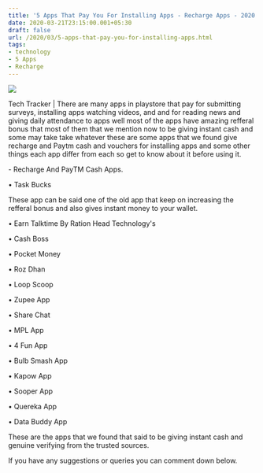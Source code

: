 ```yaml
---
title: '5 Apps That Pay You For Installing Apps - Recharge Apps - 2020 '
date: 2020-03-21T23:15:00.001+05:30
draft: false
url: /2020/03/5-apps-that-pay-you-for-installing-apps.html
tags: 
- technology
- 5 Apps
- Recharge
---
```


  

[![](https://lh3.googleusercontent.com/-LPNM3vNkO5Q/XoIdfAJhbzI/AAAAAAAABRs/hXf3CA4aTtE2yhxIneEhMLx9Lf_PEEl7QCLcBGAsYHQ/s1600/IMG_20200111_105332_780-02-19.jpeg)](https://lh3.googleusercontent.com/-LPNM3vNkO5Q/XoIdfAJhbzI/AAAAAAAABRs/hXf3CA4aTtE2yhxIneEhMLx9Lf_PEEl7QCLcBGAsYHQ/s1600/IMG_20200111_105332_780-02-19.jpeg)

  

Tech Tracker | There are many apps in playstore that pay for submitting surveys, installing apps watching videos, and and for reading news and giving daily attendance to apps well most of the apps have amazing refferal bonus that most of them that we mention now to be giving instant cash and some may take take whatever these are some apps that we found give recharge and Paytm cash and vouchers for installing apps and some other things each app differ from each so get to know about it before using it.

  

\- Recharge And PayTM Cash Apps.

  

• Task Bucks

  

These app can be said one of the old app that keep on increasing the refferal bonus and also gives instant money to your wallet.

  

• Earn Talktime By Ration Head Technology's

  

• Cash Boss

  

• Pocket Money

  

• Roz Dhan

  

• Loop Scoop

  

• Zupee App

  

• Share Chat

  

• MPL App

  

• 4 Fun App

  

• Bulb Smash App

  

• Kapow App

  

• Sooper App

  

• Quereka App

  

• Data Buddy App

  

These are the apps that we found that said to be giving instant cash and genuine verifying from the trusted sources.

  

If you have any suggestions or queries you can comment down below.